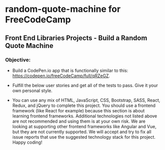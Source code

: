 # random-quote-machine for FreeCodeCamp
## Front End Libraries Projects - Build a Random Quote Machine
### Objective:
- Build a CodePen.io app that is functionally similar to this: https://codepen.io/freeCodeCamp/full/qRZeGZ.

- Fulfill the below user stories and get all of the tests to pass. Give it your own personal style.

- You can use any mix of HTML, JavaScript, CSS, Bootstrap, SASS, React, Redux, and jQuery to complete this project. You should use a frontend framework (like React for example) because this section is about learning frontend frameworks. Additional technologies not listed above are not recommended and using them is at your own risk. We are looking at supporting other frontend frameworks like Angular and Vue, but they are not currently supported. We will accept and try to fix all issue reports that use the suggested technology stack for this project. Happy coding!
